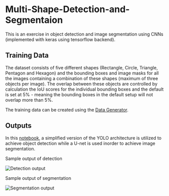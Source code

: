 # Multi-Shape-Detection-and-Segmentaion

This is an exercise in object detection and image segmentation using CNNs (implemented with keras using tensorflow backend). 

## Training Data
The dataset consists of five different shapes (Rectangle, Circle, Triangle, Pentagon and Hexagon) and the bounding boxes and image masks for all the images containing a combination of these shapes (maximum of three objects per image). The overlap between these objects are controlled by calculation the IoU scores for the individual bounding boxes and the default is set at 5% - meaning the bounding boxes in the default setup will not overlap more than 5%. 

The training data can be created using the [Data Generator](https://github.com/Pranav-S-M/Multi-Shape-Detection-and-Segmentaion/blob/master/Data_Generator.py').

## Outputs
In this [notebook](https://github.com/Pranav-S-M/Multi-Shape-Detection-and-Segmentaion/blob/master/multi-object-detection-and-segmentation.ipynb), a simplified version of the YOLO architecture is utilized to achieve object detection while a U-net is used inorder to achieve image segmentation.

Sample output of detection

![Detection output](https://user-images.githubusercontent.com/49246680/87068060-aaec7d00-c232-11ea-9d3d-0e9d20bfb4ca.png)

Sample output of segmentation

![Segmentation output](https://user-images.githubusercontent.com/49246680/87068110-bb9cf300-c232-11ea-8d14-c9c5e314fbbf.png)

